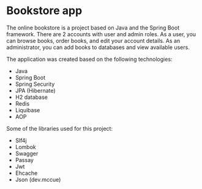 # Bookstore app

The online bookstore is a project based on Java and the Spring Boot framework.
There are 2 accounts with user and admin roles. 
As a user, you can browse books, order books, and edit your account details. 
As an administrator, you can add books to databases and view available users. 

The application was created based on the following technologies:
- Java
- Spring Boot
- Spring Security
- JPA (Hibernate)
- H2 database
- Redis
- Liquibase
- AOP


Some of the libraries used for this project:
- Slf4j
- Lombok
- Swagger
- Passay
- Jwt
- Ehcache
- Json (dev.mccue)